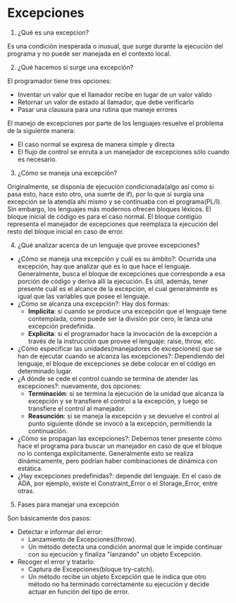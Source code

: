 # Excepciones

1. ¿Qué es una excepcion?

Es una condición inesperada o inusual, que surge durante la ejecución del programa y no puede ser manejada en el contexto local.

2. ¿Qué hacemos si surge una excepción?

El programador tiene tres opciones:
* Inventar un valor que el llamador recibe en lugar de un valor válido
* Retornar un valor de estado al llamador, que debe verificarlo
* Pasar una clausura para una rutina que maneje errores

El manejo de excepciones por parte de los lenguajes resuelve el problema de la siguiente manera:
* El caso normal se expresa de manera simple y directa
* El flujo de control se enruta a un manejador de excepciones sólo cuando es necesario.

3. ¿Cómo se maneja una excepción?

Originalmente, se disponía de ejecución condicionada(algo así como si pasa esto, hace esto otro, una suerte de if), por lo que si surgía una excepción se la atendía ahí mismo y se continuaba con el programa(PL/I). Sin embargo, los lenguajes más modernos ofrecen bloques léxicos. El bloque inicial de código es para el caso normal. El bloque contigüo representa el manejador de excepciones que reemplaza la ejecución del resto del bloque inicial en caso de error.

4. ¿Qué analizar acerca de un lenguaje que provee excepciones?

* ¿Cómo se maneja una excepción y cuál es su ámbito?: Ocurrida una excepción, hay que analizar qué es lo que hace el lenguaje. Generalmente, busca el bloque de excepciones que corresponde a esa porción de código y deriva allí la ejecución. Es útil, además, tener presente cuál es el alcance de la excepción, el cual generalmente es igual que las variables que posee el lenguaje.
* ¿Cómo se alcanza una excepción?: Hay dos formas:
  + **Implícita**: si cuando se produce una excepción que el lenguaje tiene contemplada, como puede ser la división por cero, le lanza una excepción predefinida.
  + **Explicita**: si el programador hace la invocación de la excepción a través de la instrucción que provee el lenguaje: raise, throw, etc.
* ¿Cómo especificar las unidades(manejadores de excepciones) que se han de ejecutar cuando se alcanza las excepciones?: Dependiendo del lenguaje, el bloque de excepciones se debe colocar en el código en determinado lugar.
* ¿A dónde se cede el control cuando se termina de atender las excepciones?: nuevamente, dos opciones:
  + **Terminación**: si se termina la ejecución de la unidad que alcanza la excepción y se transfiere el control a la excepción, y luego se transfiere el control al manejador.
  + **Reasunción**: si se maneja la excepción y se devuelve el control al punto siguiente dónde se invocó a la excepción, permitiendo la continuación.
* ¿Cómo se propagan las excepciones?: Debemos tener presente cómo hace el programa para buscar un manejador en caso de que el bloque no lo contenga explicitamente. Generalmente esto se realiza dinámicamente, pero podrían haber combinaciones de dinámica con estática.
* ¿Hay excepciones predefinidas?: depende del lenguaje. En el caso de ADA, por ejemplo, existe el Constraint_Error o el Storage_Error, entre otras.

5. Fases para manejar una excepción

Son básicamente dos pasos:
* Detectar e informar del error:
	+ Lanzamiento de Excepciones(throw).
	+ Un método detecta una condición anormal que le impide continuar con su ejecución y finaliza "lanzando" un objeto Excepción.
* Recoger el error y tratarlo:
	+ Captura de Excepciones(bloque try-catch).
	+ Un método recibe un objeto Excepción que le indica que otro método no ha terminado correctamente su ejecución y decide actuar en función del tipo de error.
